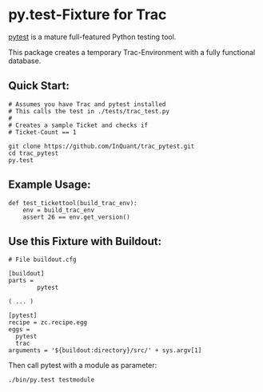 py.test-Fixture for Trac
========================

[pytest](http://pytest.org/latest/ "pytest") is a mature full-featured Python testing tool.

This package creates a temporary Trac-Environment with a fully functional database.

Quick Start:
------------

    # Assumes you have Trac and pytest installed
    # This calls the test in ./tests/trac_test.py
    #
    # Creates a sample Ticket and checks if
    # Ticket-Count == 1

    git clone https://github.com/InQuant/trac_pytest.git
    cd trac_pytest
    py.test


Example Usage:
--------------

    def test_tickettool(build_trac_env):
        env = build_trac_env
        assert 26 == env.get_version()

Use this Fixture with Buildout:
-------------------------------

    # File buildout.cfg

    [buildout]
    parts =
            pytest

    ( ... )

    [pytest]
    recipe = zc.recipe.egg
    eggs =
      pytest
      trac
    arguments = '${buildout:directory}/src/' + sys.argv[1]

Then call pytest with a module as parameter:

    ./bin/py.test testmodule

